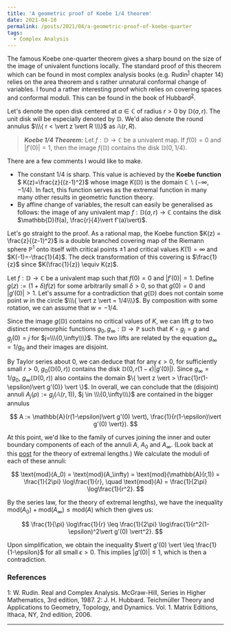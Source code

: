 ```yaml
---
title: 'A geometric proof of Koebe 1/4 theorem'
date: 2021-04-10
permalink: /posts/2021/04/a-geometric-proof-of-koebe-quarter
tags:
  - Complex Analysis
---
```


The famous Koebe one-quarter theorem gives a sharp bound on the size of the image of univalent functions locally. The standard proof of this theorem which can be found in most complex analysis books (e.g. Rudin<sup>[1](#fn1)</sup> chapter 14) relies on the area theorem and s rather unnatural conformal change of variables. I found a rather interesting proof which relies on covering spaces and conformal moduli. This can be found in the book of Hubbard<sup>[2](#fn2)</sup>.

Let's denote the open disk centered at $a \in \mathbb{C}$ of radius $r>0$ by $\mathbb{D}(a,r)$. The unit disk will be especially denoted by $\mathbb{D}$. We'd also denote the round annulus $\\\{ r < \vert z \vert R \\\}$ as $\mathbb{A}(r,R)$.

> **_Koebe 1/4 Theorem:_** Let $f: \mathbb{D} \to \mathbb{C}$ be a univalent map. If $f(0)=0$ and $\vert f'(0)\vert =1$, then the image $f(\mathbb{D})$ contains the disk $\mathbb{D}(0,1/4)$.

There are a few comments I would like to make.
* The constant $1/4$ is sharp. This value is achieved by the **Koebe function** $ K(z)=\frac{z}{(z-1)^2}$ whose image $K(\mathbb{D})$ is the domain $\mathbb{C}\backslash (-\infty,-1/4)$. In fact, this function serves as the extremal function in many many other results in geometric function theory.
* By affine change of variables, the result can easily be generalised as follows: the image of any univalent map $f: \mathbb{D}(a,r) \to \mathbb{C}$ contains the disk $\mathbb{D}(f(a), \frac{r}{4}\vert f'(a)\vert)$.

Let's go straight to the proof. As a rational map, the Koebe function $K(z) = \frac{z}{(z-1)^2}$ is a double branched covering map of the Riemann sphere $\mathbb{P}^1$ onto itself with critical points $\pm 1$ and critical values $K(1) = \infty$ and $K(-1)=-\frac{1}{4}$. The deck transformation of this covering is $\frac{1}{z}$ since $K(\frac{1}{z}) \equiv K(z)$.

Let $f: \mathbb{D} \to \mathbb{C}$ be a univalent map such that $f(0)=0$ and $\vert f'(0)\vert =1$. Define $g(z) := (1+\delta)f(z)$ for some arbitrarily small $\delta>0$, so that $g(0) = 0$ and $\vert g'(0) \vert > 1$. Let's assume for a contradiction that $g(\mathbb{D})$ does not contain some point $w$ in the circle $\\\{ \vert z \vert = 1/4\\\}$. By composition with some rotation, we can assume that $w=-1/4$.

Since the image $g(\mathbb{D})$ contains no critical values of $K$, we can lift $g$ to two distinct meromorphic functions $g_0, g_{\infty} : \mathbb{D} \to \mathbb{P}$ such that $K \circ g_j = g$ and $g_j(0) = j$ for $j=\\\{0,\infty\\\}$. The two lifts are related by the equation $g_\infty = 1/g_0$ and their images are disjoint.

By Taylor series about $0$, we can deduce that for any $\epsilon >0$, for sufficiently small $r>0$, $g_0(\mathbb{D}(0,r))$ contains the disk $\mathbb{D}(0, r(1-\epsilon)\vert g'(0) \vert)$. Since $g_\infty = 1/g_0$, $g_\infty(\mathbb{D}(0,r))$ also contains the domain $\\\{ \vert z \vert > \frac{1}r(1-\epsilon)\vert g'(0)} \vert \\\}$. In overall, we can conclude that the (disjoint) annuli $A_j(\rho) := g_j(\mathbb{A}(r, 1))$, $j \in \\\{0,\infty\\\}$ are contained in the bigger annulus

$$
A := \mathbb{A}(r(1-\epsilon)\vert g'(0) \vert), \frac{1}{r(1-\epsilon)\vert g'(0) \vert}).
$$

At this point, we'd like to the family of curves joining the inner and outer boundary components of each of the annuli $A$, $A_0$ and $A_\infty$. (Look back at this [post](/posts/2020/09/extremal-length) for the theory of extremal lengths.) We calculate the moduli of each of these annuli:

$$
\text{mod}(A_0) = \text{mod}(A_\infty) = \text{mod}(\mathbb{A}(r,1)) = \frac{1}{2\pi} \log\frac{1}{r}, \quad \text{mod}(A) = \frac{1}{2\pi} \log\frac{1}{r^2}.
$$

By the series law, for the theory of extremal lengths), we have the inequality $\text{mod}(A_0) + \text{mod}(A_\infty) \leq \text{mod}(A)$ which then gives us:

$$
\frac{1}{\pi} \log\frac{1}{r} \leq \frac{1}{2\pi} \log\frac{1}{r^2(1-\epsilon)^2\vert g'(0) \vert^2}.
$$

Upon simplification, we obtain the inequality $\vert g'(0) \vert \leq \frac{1}{1-\epsilon}$ for all small $\epsilon >0$. This implies $\vert g'(0) \vert \leq 1$, which is then a contradiction.

### References

<a name="fn1">1</a>: W. Rudin. Real and Complex Analysis. McGraw-Hill, Series in Higher Mathematics, 3rd edition, 1987.
<a name="fn2">2</a>: J. H. Hubbard. Teichmüller Theory and Applications to Geometry, Topology, and Dynamics. Vol. 1. Matrix Editions, Ithaca, NY, 2nd edition, 2006.  

------
